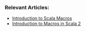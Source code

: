### Relevant Articles:

- [Introduction to Scala Macros](https://www.baeldung.com/scala/scala2-macros)
- [Introduction to Macros in Scala 2](https://www.baeldung.com/scala/scala2-macros)
